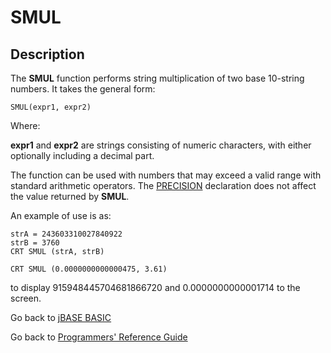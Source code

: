 # SMUL

<PageHeader />

## Description

The **SMUL** function performs string multiplication of two base 10-string numbers. It takes the general form:

```
SMUL(expr1, expr2)
```

Where:

**expr1** and **expr2** are strings consisting of numeric characters, with either optionally including a decimal part.

The function can be used with numbers that may exceed a valid range with standard arithmetic operators. The [PRECISION](./../precision) declaration does not affect the value returned by **SMUL**.

An example of use is as:

```
strA = 243603310027840922
strB = 3760
CRT SMUL (strA, strB)

CRT SMUL (0.0000000000000475, 3.61)
```

to display 915948445704681866720 and 0.0000000000001714 to the screen.

Go back to [jBASE BASIC](./../README.md)

Go back to [Programmers' Reference Guide](./../../reference-guides/jbc/README.md)

<PageFooter />
